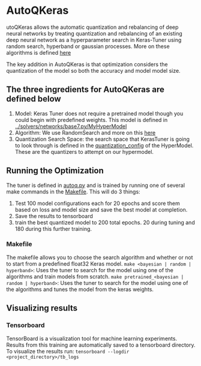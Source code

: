 # AutoQKeras
utoQKeras allows the automatic quantization and rebalancing of deep neural networks by treating quantization and rebalancing of an existing deep neural network as a hyperparameter search in Keras-Tuner using random search, hyperband or gaussian processes. More on these algorithms is defined [here](https://keras.io/api/keras_tuner/tuners/) 

The key addition in AutoQKeras is that optimization considers the quantization of the model so both the accuracy and model model size.

## The three ingredients for AutoQKeras are defined below
1. Model: Keras Tuner does not require a pretrained model though you could begin with predefined weights. This model is defined in [../solvers/networks/base7.py/MyHyperModel](../solvers/networks/base7.py)
2. Algorithm: We use RandomSearch and more on this [here](https://keras.io/api/keras_tuner/tuners/) 
3. Quantization Search Space: the search space that KerasTuner is going to look through is defined in the [quantization_config](./quantization_config.yaml) of the HyperModel. These are the quantizers to attempt on our hypermodel.

## Running the Optimization
The tuner is defined in [autoq.py](autoq.py) and is trained by running one of several make commands in the [Makefile](./Makefile). This will do 3 things:
1. Test 100 model configurations each for 20 epochs and score them based on loss and model size and save the best model at completion.
2. Save the results to tensorboard
3. train the best quantized model to 200 total epochs. 20 during tuning and 180 during this further training.

### Makefile
The makefile allows you to choose the search algorithm and whether or not to start from a predefined float32 Keras model. 
`make <bayesian | random | hyperband>`: Uses the tuner to search for the model using one of the algorithms and train models from scratch.
`make pretrained_<bayesian | random | hyperband>`: Uses the tuner to search for the model using one of the algorithms and tunes the model from the keras weights.

## Visualizing results
### Tensorboard
TensorBoard is a visualization tool for machine learning experiments. 
Results from this training are automatically saved to a tensorboard directory. 
To visualize the results run: 
`tensorboard --logdir <project_directory>/tb_logs`
